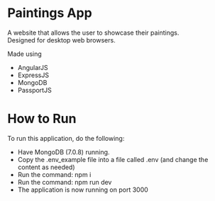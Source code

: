 # Paintings App

A website that allows the user to showcase their paintings.  
Designed for desktop web browsers.

Made using

- AngularJS
- ExpressJS
- MongoDB
- PassportJS

# How to Run

To run this application, do the following:

- Have MongoDB (7.0.8) running.
- Copy the .env_example file into a file called .env (and change the content as needed)
- Run the command: npm i
- Run the command: npm run dev
- The application is now running on port 3000
